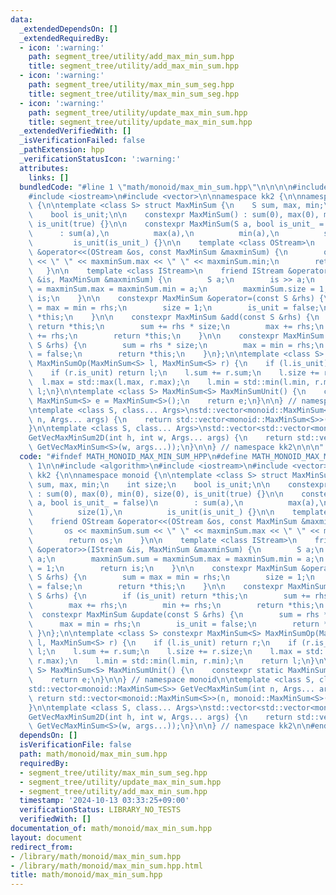 ```yaml
---
data:
  _extendedDependsOn: []
  _extendedRequiredBy:
  - icon: ':warning:'
    path: segment_tree/utility/add_max_min_sum.hpp
    title: segment_tree/utility/add_max_min_sum.hpp
  - icon: ':warning:'
    path: segment_tree/utility/max_min_sum_seg.hpp
    title: segment_tree/utility/max_min_sum_seg.hpp
  - icon: ':warning:'
    path: segment_tree/utility/update_max_min_sum.hpp
    title: segment_tree/utility/update_max_min_sum.hpp
  _extendedVerifiedWith: []
  _isVerificationFailed: false
  _pathExtension: hpp
  _verificationStatusIcon: ':warning:'
  attributes:
    links: []
  bundledCode: "#line 1 \"math/monoid/max_min_sum.hpp\"\n\n\n\n#include <algorithm>\n\
    #include <iostream>\n#include <vector>\n\nnamespace kk2 {\n\nnamespace monoid\
    \ {\n\ntemplate <class S> struct MaxMinSum {\n    S sum, max, min;\n    int size;\n\
    \    bool is_unit;\n\n    constexpr MaxMinSum() : sum(0), max(0), min(0), size(0),\
    \ is_unit(true) {}\n\n    constexpr MaxMinSum(S a, bool is_unit_ = false)\n  \
    \      : sum(a),\n          max(a),\n          min(a),\n          size(1),\n \
    \         is_unit(is_unit_) {}\n\n    template <class OStream>\n    friend OStream\
    \ &operator<<(OStream &os, const MaxMinSum &maxminSum) {\n        os << maxminSum.sum\
    \ << \" \" << maxminSum.max << \" \" << maxminSum.min;\n        return os;\n \
    \   }\n\n    template <class IStream>\n    friend IStream &operator>>(IStream\
    \ &is, MaxMinSum &maxminSum) {\n        S a;\n        is >> a;\n        maxminSum.sum\
    \ = maxminSum.max = maxminSum.min = a;\n        maxminSum.size = 1;\n        return\
    \ is;\n    }\n\n    constexpr MaxMinSum &operator=(const S &rhs) {\n        sum\
    \ = max = min = rhs;\n        size = 1;\n        is_unit = false;\n        return\
    \ *this;\n    }\n\n    constexpr MaxMinSum &add(const S &rhs) {\n        if (is_unit)\
    \ return *this;\n        sum += rhs * size;\n        max += rhs;\n        min\
    \ += rhs;\n        return *this;\n    }\n\n    constexpr MaxMinSum &update(const\
    \ S &rhs) {\n        sum = rhs * size;\n        max = min = rhs;\n        is_unit\
    \ = false;\n        return *this;\n    }\n};\n\ntemplate <class S> constexpr MaxMinSum<S>\
    \ MaxMinSumOp(MaxMinSum<S> l, MaxMinSum<S> r) {\n    if (l.is_unit) return r;\n\
    \    if (r.is_unit) return l;\n    l.sum += r.sum;\n    l.size += r.size;\n  \
    \  l.max = std::max(l.max, r.max);\n    l.min = std::min(l.min, r.min);\n    return\
    \ l;\n}\n\ntemplate <class S> MaxMinSum<S> MaxMinSumUnit() {\n    constexpr static\
    \ MaxMinSum<S> e = MaxMinSum<S>();\n    return e;\n}\n\n} // namespace monoid\n\
    \ntemplate <class S, class... Args>\nstd::vector<monoid::MaxMinSum<S>> GetVecMaxMinSum(int\
    \ n, Args... args) {\n    return std::vector<monoid::MaxMinSum<S>>(n, monoid::MaxMinSum<S>(args...));\n\
    }\n\ntemplate <class S, class... Args>\nstd::vector<std::vector<monoid::MaxMinSum<S>>>\n\
    GetVecMaxMinSum2D(int h, int w, Args... args) {\n    return std::vector<std::vector<monoid::MaxMinSum<S>>>(h,\
    \ GetVecMaxMinSum<S>(w, args...));\n}\n\n} // namespace kk2\n\n\n"
  code: "#ifndef MATH_MONOID_MAX_MIN_SUM_HPP\n#define MATH_MONOID_MAX_MIN_SUM_HPP\
    \ 1\n\n#include <algorithm>\n#include <iostream>\n#include <vector>\n\nnamespace\
    \ kk2 {\n\nnamespace monoid {\n\ntemplate <class S> struct MaxMinSum {\n    S\
    \ sum, max, min;\n    int size;\n    bool is_unit;\n\n    constexpr MaxMinSum()\
    \ : sum(0), max(0), min(0), size(0), is_unit(true) {}\n\n    constexpr MaxMinSum(S\
    \ a, bool is_unit_ = false)\n        : sum(a),\n          max(a),\n          min(a),\n\
    \          size(1),\n          is_unit(is_unit_) {}\n\n    template <class OStream>\n\
    \    friend OStream &operator<<(OStream &os, const MaxMinSum &maxminSum) {\n \
    \       os << maxminSum.sum << \" \" << maxminSum.max << \" \" << maxminSum.min;\n\
    \        return os;\n    }\n\n    template <class IStream>\n    friend IStream\
    \ &operator>>(IStream &is, MaxMinSum &maxminSum) {\n        S a;\n        is >>\
    \ a;\n        maxminSum.sum = maxminSum.max = maxminSum.min = a;\n        maxminSum.size\
    \ = 1;\n        return is;\n    }\n\n    constexpr MaxMinSum &operator=(const\
    \ S &rhs) {\n        sum = max = min = rhs;\n        size = 1;\n        is_unit\
    \ = false;\n        return *this;\n    }\n\n    constexpr MaxMinSum &add(const\
    \ S &rhs) {\n        if (is_unit) return *this;\n        sum += rhs * size;\n\
    \        max += rhs;\n        min += rhs;\n        return *this;\n    }\n\n  \
    \  constexpr MaxMinSum &update(const S &rhs) {\n        sum = rhs * size;\n  \
    \      max = min = rhs;\n        is_unit = false;\n        return *this;\n   \
    \ }\n};\n\ntemplate <class S> constexpr MaxMinSum<S> MaxMinSumOp(MaxMinSum<S>\
    \ l, MaxMinSum<S> r) {\n    if (l.is_unit) return r;\n    if (r.is_unit) return\
    \ l;\n    l.sum += r.sum;\n    l.size += r.size;\n    l.max = std::max(l.max,\
    \ r.max);\n    l.min = std::min(l.min, r.min);\n    return l;\n}\n\ntemplate <class\
    \ S> MaxMinSum<S> MaxMinSumUnit() {\n    constexpr static MaxMinSum<S> e = MaxMinSum<S>();\n\
    \    return e;\n}\n\n} // namespace monoid\n\ntemplate <class S, class... Args>\n\
    std::vector<monoid::MaxMinSum<S>> GetVecMaxMinSum(int n, Args... args) {\n   \
    \ return std::vector<monoid::MaxMinSum<S>>(n, monoid::MaxMinSum<S>(args...));\n\
    }\n\ntemplate <class S, class... Args>\nstd::vector<std::vector<monoid::MaxMinSum<S>>>\n\
    GetVecMaxMinSum2D(int h, int w, Args... args) {\n    return std::vector<std::vector<monoid::MaxMinSum<S>>>(h,\
    \ GetVecMaxMinSum<S>(w, args...));\n}\n\n} // namespace kk2\n\n#endif // MATH_MONOID_MAX_MIN_SUM_HPP\n"
  dependsOn: []
  isVerificationFile: false
  path: math/monoid/max_min_sum.hpp
  requiredBy:
  - segment_tree/utility/max_min_sum_seg.hpp
  - segment_tree/utility/update_max_min_sum.hpp
  - segment_tree/utility/add_max_min_sum.hpp
  timestamp: '2024-10-13 03:33:25+09:00'
  verificationStatus: LIBRARY_NO_TESTS
  verifiedWith: []
documentation_of: math/monoid/max_min_sum.hpp
layout: document
redirect_from:
- /library/math/monoid/max_min_sum.hpp
- /library/math/monoid/max_min_sum.hpp.html
title: math/monoid/max_min_sum.hpp
---
```

